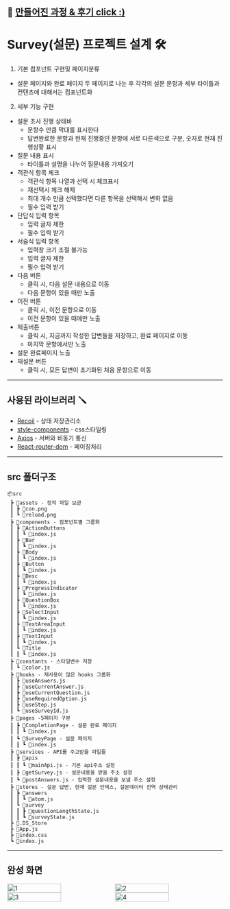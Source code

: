 ## 📝 [만들어진 과정 & 후기 click :)](https://velog.io/@aoh1223/SurveyProject-%ED%81%B4%EB%A1%A0%EC%BD%94%EB%94%A9-%EC%A0%95%EB%A6%AC%ED%95%98%EA%B8%B0)

# Survey(설문) 프로젝트 설계 🛠

1. 기본 컴포넌트 구현및 페이지분류

- 설문 페이지와 완료 페이지 두 페이지로 나눈 후 각각의 설문 문항과 세부 타이틀과 컨텐츠에 대해서는 컴포넌트화

2. 세부 기능 구현

- 설문 조사 진행 상태바
  - 문항수 만큼 막대를 표시한다
  - 답변완료한 문항과 현재 진행중인 문항에 서로 다른색으로 구분, 숫자로 현재 진행상황 표시
- 질문 내용 표시
  - 타이틀과 설명을 나누어 질문내용 가져오기
- 객관식 항목 체크
  - 객관식 항목 나열과 선택 시 체크표시
  - 재선택시 체크 해제
  - 최대 개수 만큼 선택했다면 다른 항목을 선택해서 변화 없음
  - 필수 입력 받기
- 단답식 입력 항목
  - 입력 글자 제한
  - 필수 입력 받기
- 서술식 입력 항목
  - 입력창 크기 조절 불가능
  - 입력 글자 제한
  - 필수 입력 받기
- 다음 버튼
  - 클릭 시, 다음 설문 내용으로 이동
  - 다음 문항이 있을 때만 노출
- 이전 버튼
  - 클릭 시, 이전 문항으로 이동
  - 이전 문항이 있을 때에만 노출
- 제출버튼
  - 클릭 시, 지금까지 작성한 답변들을 저장하고, 완료 페이지로 이동
  - 마지막 문항에서만 노출
- 설문 완료페이지 노출
- 재설문 버튼
  - 클릭 시, 모든 답변이 초기화된 처음 문항으로 이동

---

## 사용된 라이브러리 🪛

- [Recoil](https://recoiljs.org/ko/docs/introduction/getting-started) - 상태 저장관리소
- [style-components](https://styled-components.com/) - css스타일링
- [Axios](https://axios-http.com/kr/docs/intro) - 서버와 비동기 통신
- [React-router-dom](https://reactrouter.com/docs/en/v6/getting-started/tutorial) - 페이징처리

---

## src 폴더구조

```
📦src
 ┣ 📂assets - 정적 파일 보관
 ┃ ┣ 📜con.png
 ┃ ┗ 📜reload.png
 ┣ 📂components - 컴포넌트별 그룹화
 ┃ ┣ 📂ActionButtons
 ┃ ┃ ┗ 📜index.js
 ┃ ┣ 📂Bar
 ┃ ┃ ┗ 📜index.js
 ┃ ┣ 📂Body
 ┃ ┃ ┗ 📜index.js
 ┃ ┣ 📂Button
 ┃ ┃ ┗ 📜index.js
 ┃ ┣ 📂Desc
 ┃ ┃ ┗ 📜index.js
 ┃ ┣ 📂ProgressIndicator
 ┃ ┃ ┗ 📜index.js
 ┃ ┣ 📂QuestionBox
 ┃ ┃ ┗ 📜index.js
 ┃ ┣ 📂SelectInput
 ┃ ┃ ┗ 📜index.js
 ┃ ┣ 📂TextAreaInput
 ┃ ┃ ┗ 📜index.js
 ┃ ┣ 📂TextInput
 ┃ ┃ ┗ 📜index.js
 ┃ ┗ 📂Title
 ┃ ┃ ┗ 📜index.js
 ┣ 📂constants - 스타일변수 저장
 ┃ ┗ 📜color.js
 ┣ 📂hooks - 재사용이 많은 hooks 그룹화
 ┃ ┣ 📜useAnswers.js
 ┃ ┣ 📜useCurrentAnswer.js
 ┃ ┣ 📜useCurrentQuestion.js
 ┃ ┣ 📜useRequiredOption.js
 ┃ ┣ 📜useStep.js
 ┃ ┗ 📜useSurveyId.js
 ┣ 📂pages -5페이지 구분
 ┃ ┣ 📂CompletionPage - 설문 완료 페이지
 ┃ ┃ ┗ 📜index.js
 ┃ ┗ 📂SurveyPage - 설문 페이지
 ┃ ┃ ┗ 📜index.js
 ┣ 📂services - API를 주고받을 파일들
 ┃ ┣ 📂apis
 ┃ ┃ ┗ 📜mainApi.js - 기본 api주소 설정
 ┃ ┣ 📜getSurvey.js - 설문내용을 받을 주소 설정
 ┃ ┗ 📜postAnswers.js - 입력한 설문내용을 보낼 주소 설정
 ┣ 📂stores - 설문 답변, 현재 설문 인덱스, 설문데이터 전역 상태관리
 ┃ ┣ 📂answers
 ┃ ┃ ┗ 📜atom.js
 ┃ ┗ 📂survey
 ┃ ┃ ┣ 📜questionLengthState.js
 ┃ ┃ ┗ 📜surveyState.js
 ┣ 📜.DS_Store
 ┣ 📜App.js
 ┣ 📜index.css
 ┗ 📜index.js
```

---

## 완성 화면

<div style="display: flex; flex-wrap: wrap;">
  <img width="50%" alt="1" src="https://user-images.githubusercontent.com/76725512/181682219-9f6e4f03-5922-42f6-be02-1b1d5c638127.png">
  <img width="50%" alt="2" src="https://user-images.githubusercontent.com/76725512/181682224-5042b15e-4569-4bde-ba29-ab67e0eedfbf.png">
  <img width="50%" alt="3" src="https://user-images.githubusercontent.com/76725512/181682229-a68ee437-874e-4df9-a8e2-6426e3fbd6ae.png">
  <img width="50%" alt="4" src="https://user-images.githubusercontent.com/76725512/181682231-cee66ebd-a529-41ca-9c21-a8eb8df89f3c.png">
</div>
